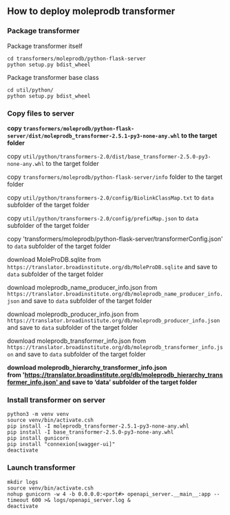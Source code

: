 ## How to deploy moleprodb transformer

### Package transformer

Package transformer itself
```
cd transformers/moleprodb/python-flask-server
python setup.py bdist_wheel
```
Package transformer base class
```
cd util/python/
python setup.py bdist_wheel
```

### Copy files to server

**copy `transformers/moleprodb/python-flask-server/dist/moleprodb_transformer-2.5.1-py3-none-any.whl` to the target folder**

copy `util/python/transformers-2.0/dist/base_transformer-2.5.0-py3-none-any.whl` to the target folder

copy `transformers/moleprodb/python-flask-server/info` folder to the target folder

copy `util/python/transformers-2.0/config/BiolinkClassMap.txt` to `data` subfolder of the target folder

copy `util/python/transformers-2.0/config/prefixMap.json` to `data` subfolder of the target folder

copy 'transformers/moleprodb/python-flask-server/transformerConfig.json' to `data` subfolder of the target folder

download MoleProDB.sqlite from `https://translator.broadinstitute.org/db/MoleProDB.sqlite` and save to `data` subfolder of the target folder


download moleprodb_name_producer_info.json from `https://translator.broadinstitute.org/db/moleprodb_name_producer_info.json` and save to `data` subfolder of the target folder

download moleprodb_producer_info.json from `https://translator.broadinstitute.org/db/moleprodb_producer_info.json` and save to `data` subfolder of the target folder

download moleprodb_transformer_info.json from `https://translator.broadinstitute.org/db/moleprodb_transformer_info.json` and save to `data` subfolder of the target folder

**download moleprodb_hierarchy_transformer_info.json from 'https://translator.broadinstitute.org/db/moleprodb_hierarchy_transformer_info.json' and save to ‘data’ subfolder of the target folder**

### Install transformer on server

```
python3 -m venv venv
source venv/bin/activate.csh
pip install -I moleprodb_transformer-2.5.1-py3-none-any.whl
pip install -I base_transformer-2.5.0-py3-none-any.whl
pip install gunicorn
pip install "connexion[swagger-ui]"
deactivate
```

### Launch transformer

```
mkdir logs
source venv/bin/activate.csh
nohup gunicorn -w 4 -b 0.0.0.0:<port#> openapi_server.__main__:app --timeout 600 >& logs/openapi_server.log &
deactivate
```
